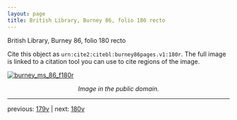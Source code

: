 ```yaml
---
layout: page
title: British Library, Burney 86, folio 180 recto
---
```


British Library, Burney 86, folio 180 recto

Cite this object as `urn:cite2:citebl:burney86pages.v1:180r`.  The full image is linked to a citation tool you can use to cite regions of the image.

[![burney_ms_86_f180r](http://www.homermultitext.org/iipsrv?IIIF=/project/homer/pyramidal/deepzoom/citebl/burney86imgs/v1/burney_ms_86_f180r.tif/full/800,/0/default.jpg)](http://www.homermultitext.org/ict2/?urn=urn:cite2:citebl:burney86imgs.v1:burney_ms_86_f180r) 

<p style="text-align: center; font-style: italic;">Image in the public domain.</p>

---

previous: [179v](../179v/) | next: [180v](../180v/)